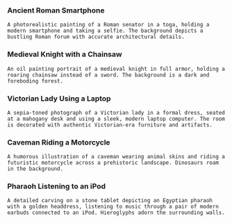 ### Ancient Roman Smartphone

```
A photorealistic painting of a Roman senator in a toga, holding a modern smartphone and taking a selfie. The background depicts a bustling Roman forum with accurate architectural details.
```

### Medieval Knight with a Chainsaw

```
An oil painting portrait of a medieval knight in full armor, holding a roaring chainsaw instead of a sword. The background is a dark and foreboding forest.
```

### Victorian Lady Using a Laptop

```
A sepia-toned photograph of a Victorian lady in a formal dress, seated at a mahogany desk and using a sleek, modern laptop computer. The room is decorated with authentic Victorian-era furniture and artifacts.
```

### Caveman Riding a Motorcycle

```
A humorous illustration of a caveman wearing animal skins and riding a futuristic motorcycle across a prehistoric landscape. Dinosaurs roam in the background.
```

### Pharaoh Listening to an iPod

```
A detailed carving on a stone tablet depicting an Egyptian pharaoh with a golden headdress, listening to music through a pair of modern earbuds connected to an iPod. Hieroglyphs adorn the surrounding walls.
```